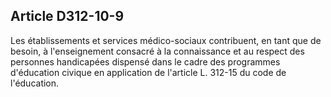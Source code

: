 ## Article D312-10-9

Les établissements et services médico-sociaux contribuent, en tant que de besoin, à l'enseignement
consacré à la connaissance et au respect des personnes handicapées dispensé dans le cadre des programmes
d'éducation civique en application de l'article L. 312-15 du code de l'éducation.

